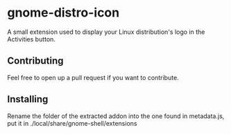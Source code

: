 # gnome-distro-icon
A small extension used to display your Linux distribution's logo in the Activities button.
## Contributing
Feel free to open up a pull request if you want to contribute.

## Installing
Rename the folder of the extracted addon into the one found in metadata.js, put it in ./local/share/gnome-shell/extensions
